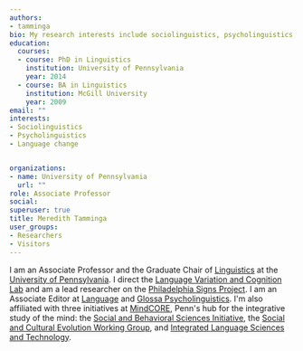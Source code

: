 ```yaml
---
authors:
- tamminga
bio: My research interests include sociolinguistics, psycholinguistics, and language change.
education:
  courses:
  - course: PhD in Linguistics
    institution: University of Pennsylvania
    year: 2014
  - course: BA in Linguistics
    institution: McGill University
    year: 2009
email: ""
interests:
- Sociolinguistics
- Psycholinguistics
- Language change


organizations:
- name: University of Pennsylvania
  url: ""
role: Associate Professor
social:
superuser: true
title: Meredith Tamminga
user_groups:
- Researchers
- Visitors
---
```


I am an Associate Professor and the Graduate Chair of [Linguistics](https://www.ling.upenn.edu/) at the [University of Pennsylvania](https://www.upenn.edu/). I direct the [Language Variation and Cognition Lab](https://tammingalab.github.io/) and am a lead researcher on the [Philadelphia Signs Project](https://pennds.org/phillysigns/). I am an Associate Editor at [Language](https://languagelsa.org/index.php/language) and [Glossa Psycholinguistics](https://escholarship.org/uc/glossapsycholinguistics). I'm also affiliated with three initiatives at [MindCORE](https://mindcore.sas.upenn.edu/), Penn's hub for the integrative study of the mind: the [Social and Behavioral Sciences Initiative](https://web.sas.upenn.edu/penn-sbsi/), the [Social and Cultural Evolution Working Group](https://web.sas.upenn.edu/scew/), and [Integrated Language Sciences and Technology](https://web.sas.upenn.edu/langscience/). 

